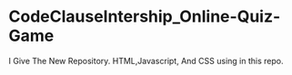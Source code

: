 # CodeClauseIntership_Online-Quiz-Game
I Give The New Repository. HTML,Javascript, And  CSS using in this repo. 
